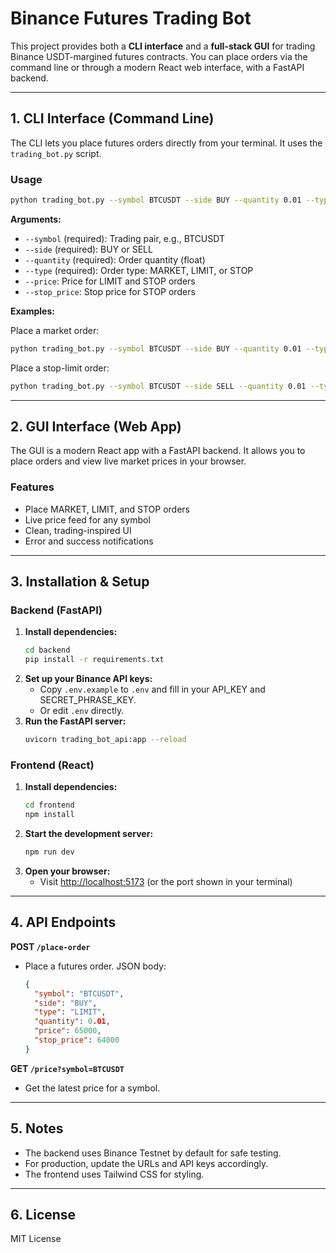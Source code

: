 # Binance Futures Trading Bot

This project provides both a **CLI interface** and a **full-stack GUI** for trading Binance USDT-margined futures contracts. You can place orders via the command line or through a modern React web interface, with a FastAPI backend.

---

## 1. CLI Interface (Command Line)

The CLI lets you place futures orders directly from your terminal. It uses the `trading_bot.py` script.

### Usage

```bash
python trading_bot.py --symbol BTCUSDT --side BUY --quantity 0.01 --type LIMIT --price 65000
```

**Arguments:**

- `--symbol` (required): Trading pair, e.g., BTCUSDT
- `--side` (required): BUY or SELL
- `--quantity` (required): Order quantity (float)
- `--type` (required): Order type: MARKET, LIMIT, or STOP
- `--price`: Price for LIMIT and STOP orders
- `--stop_price`: Stop price for STOP orders

**Examples:**

Place a market order:

```bash
python trading_bot.py --symbol BTCUSDT --side BUY --quantity 0.01 --type MARKET
```

Place a stop-limit order:

```bash
python trading_bot.py --symbol BTCUSDT --side SELL --quantity 0.01 --type STOP --price 64000 --stop_price 63900
```

---

## 2. GUI Interface (Web App)

The GUI is a modern React app with a FastAPI backend. It allows you to place orders and view live market prices in your browser.

### Features

- Place MARKET, LIMIT, and STOP orders
- Live price feed for any symbol
- Clean, trading-inspired UI
- Error and success notifications

---

## 3. Installation & Setup

### Backend (FastAPI)

1. **Install dependencies:**
   ```bash
   cd backend
   pip install -r requirements.txt
   ```
2. **Set up your Binance API keys:**
   - Copy `.env.example` to `.env` and fill in your API_KEY and SECRET_PHRASE_KEY.
   - Or edit `.env` directly.
3. **Run the FastAPI server:**
   ```bash
   uvicorn trading_bot_api:app --reload
   ```

### Frontend (React)

1. **Install dependencies:**
   ```bash
   cd frontend
   npm install
   ```
2. **Start the development server:**
   ```bash
   npm run dev
   ```
3. **Open your browser:**
   - Visit [http://localhost:5173](http://localhost:5173) (or the port shown in your terminal)

---

## 4. API Endpoints

**POST `/place-order`**

- Place a futures order. JSON body:
  ```json
  {
    "symbol": "BTCUSDT",
    "side": "BUY",
    "type": "LIMIT",
    "quantity": 0.01,
    "price": 65000,
    "stop_price": 64000
  }
  ```

**GET `/price?symbol=BTCUSDT`**

- Get the latest price for a symbol.

---

## 5. Notes

- The backend uses Binance Testnet by default for safe testing.
- For production, update the URLs and API keys accordingly.
- The frontend uses Tailwind CSS for styling.

---

## 6. License

MIT License
